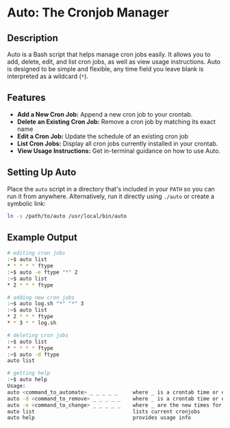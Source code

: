 # Auto: The Cronjob Manager

## Description
Auto is a Bash script that helps manage cron jobs easily. It allows you to add, delete, edit, and list cron jobs, as well as view usage instructions. Auto is designed to be simple and flexible, any time field you leave blank is interpreted as a wildcard (`*`).

## Features
- **Add a New Cron Job:** Append a new cron job to your crontab.
- **Delete an Existing Cron Job:** Remove a cron job by matching its exact name
- **Edit a Cron Job:** Update the schedule of an existing cron job
- **List Cron Jobs:** Display all cron jobs currently installed in your crontab.
- **View Usage Instructions:** Get in-terminal guidance on how to use Auto.

## Setting Up Auto
Place the `auto` script in a directory that's included in your `PATH` so you can run it from anywhere. Alternatively, run it directly using `./auto` or create a symbolic link:
```sh
ln -s /path/to/auto /usr/local/bin/auto
```

## Example Output
```sh
# editing cron jobs
:~$ auto list
* * * * * ftype
:~$ auto -e ftype "*" 2
:~$ auto list
* 2 * * * ftype

# adding new cron jobs
:~$ auto log.sh "*" "*" 3
:~$ auto list
* 2 * * * ftype
* * 3 * * log.sh

# deleting cron jobs
:~$ auto list
* * * * * ftype
:~$ auto -d ftype
auto list

# getting help
:~$ auto help
Usage:
auto <command_to_automate> _ _ _ _ _     where _ is a crontab time or empty
auto -d <command_to_remove> _ _ _ _ _    where _ is a crontab time or empty
auto -e <command_to_change> _ _ _ _ _    where _ are the new times for the command listed
auto list                                lists current cronjobs
auto help                                provides usage info
